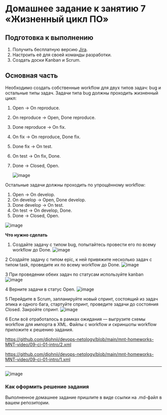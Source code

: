 # Домашнее задание к занятию 7 «Жизненный цикл ПО»

## Подготовка к выполнению

1. Получить бесплатную версию [Jira](https://www.atlassian.com/ru/software/jira/free).
2. Настроить её для своей команды разработки.
3. Создать доски Kanban и Scrum.

## Основная часть

Необходимо создать собственные workflow для двух типов задач: bug и остальные типы задач. Задачи типа bug должны проходить жизненный цикл:

1. Open -> On reproduce.
2. On reproduce -> Open, Done reproduce.
3. Done reproduce -> On fix.
4. On fix -> On reproduce, Done fix.
5. Done fix -> On test.
6. On test -> On fix, Done.
7. Done -> Closed, Open.

   ![image](https://github.com/djohnii/devops-netology/assets/91311426/c6dcd9bf-2f9d-42a1-87da-42a933626d7e)



Остальные задачи должны проходить по упрощённому workflow:

1. Open -> On develop.
2. On develop -> Open, Done develop.
3. Done develop -> On test.
4. On test -> On develop, Done.
5. Done -> Closed, Open.

  ![image](https://github.com/djohnii/devops-netology/assets/91311426/ade4881c-ad9d-470f-a3b8-e62bbb7616cd)



**Что нужно сделать**

1. Создайте задачу с типом bug, попытайтесь провести его по всему workflow до Done.
   ![image](https://github.com/djohnii/devops-netology/assets/91311426/23bc409d-9eea-4b50-91ae-7e86399804fc)
 
2 Создайте задачу с типом epic, к ней привяжите несколько задач с типом task, проведите их по всему workflow до Done.
   ![image](https://github.com/djohnii/devops-netology/assets/91311426/123f85b1-34fe-4abb-bf40-a4865dc4bd95)
 
3 При проведении обеих задач по статусам используйте kanban
   ![image](https://github.com/djohnii/devops-netology/assets/91311426/bb5b9bb7-f26b-419f-87a1-d62edd9e6a7b)
 
4 Верните задачи в статус Open.
   ![image](https://github.com/djohnii/devops-netology/assets/91311426/09f1a8ab-13c5-4992-8ea2-7b820457f0e5)

5 Перейдите в Scrum, запланируйте новый спринт, состоящий из задач эпика и одного бага, стартуйте спринт, проведите задачи до состояния Closed. Закройте спринт.
   ![image](https://github.com/djohnii/devops-netology/assets/91311426/b4b52de4-9411-47c2-8c2d-051a30ff4a53)

6 Если всё отработалось в рамках ожидания — выгрузите схемы workflow для импорта в XML. Файлы с workflow и скриншоты workflow приложите к решению задания.

https://github.com/djohnii/devops-netology/blob/main/mnt-homeworks-MNT-video/09-ci-01-intro/2.xml


https://github.com/djohnii/devops-netology/blob/main/mnt-homeworks-MNT-video/09-ci-01-intro/1.xml

---
![image](https://github.com/djohnii/devops-netology/assets/91311426/8f3dfb9d-6fe0-489d-813d-6cb15eba3ea7)


### Как оформить решение задания

Выполненное домашнее задание пришлите в виде ссылки на .md-файл в вашем репозитории.

---

